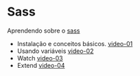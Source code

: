 # Sass

Aprendendo sobre o [sass]

  - Instalação e conceitos básicos. [video-01]
  - Usando variáveis [video-02]
  - Watch [video-03]
  - Extend [video-04]

[video-01]:https://www.youtube.com/watch?v=Y9kGeEtgEAg;
[video-02]:http://youtu.be/Z0A6lzEP_aU;
[video-03]:https://www.youtube.com/watch?v=AdJ7dnufy-A;
[video-04]:https://www.youtube.com/watch?v=eSyErBazOXA;
[sass]:http://http://sass-lang.com;

